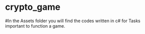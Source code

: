 # crypto_game
#In the Assets folder you will find the codes written in c# for Tasks important to function a game.
